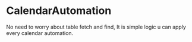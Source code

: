 # CalendarAutomation
No need to worry about table fetch and find, It is simple logic u can apply every calendar automation.
